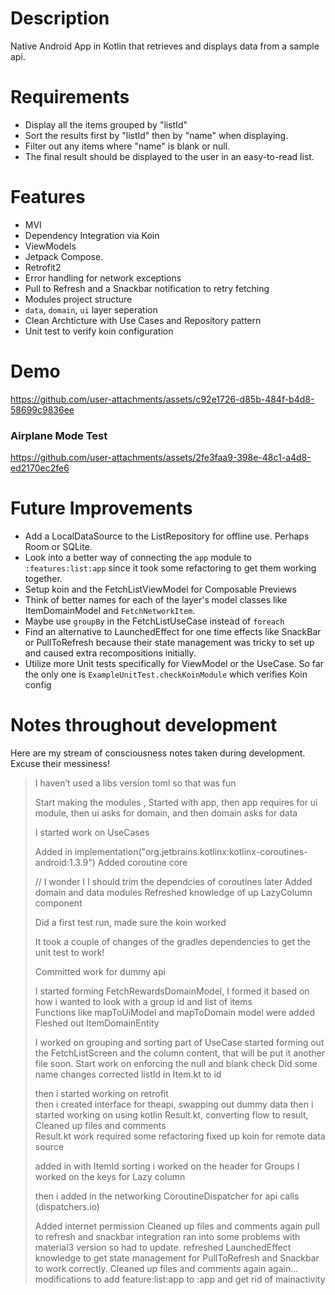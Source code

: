 # Description
Native Android App in Kotlin that retrieves and displays data from a sample api.
# Requirements
-   Display all the items grouped by "listId"
-   Sort the results first by "listId" then by "name" when displaying.
-   Filter out any items where "name" is blank or null.
- The final result should be displayed to the user in an easy-to-read list.

# Features
- MVI
- Dependency Integration via Koin
- ViewModels
- Jetpack Compose.
- Retrofit2
- Error handling for network exceptions
- Pull to Refresh and a Snackbar notification to retry fetching
- Modules project structure
- `data`, `domain`, `ui` layer seperation
- Clean Archticture with Use Cases and Repository pattern
- Unit test to verify koin configuration

# Demo

https://github.com/user-attachments/assets/c92e1726-d85b-484f-b4d8-58699c9836ee


### Airplane Mode Test

https://github.com/user-attachments/assets/2fe3faa9-398e-48c1-a4d8-ed2170ec2fe6


#  Future Improvements
- Add a LocalDataSource to the ListRepository for offline use.
  Perhaps Room or SQLite.
- Look into a better way of connecting the `app` module to `:features:list:app` since it took some refactoring to get them working together.
- Setup koin and the FetchListViewModel for Composable Previews
- Think of better names for each of the layer's model classes like ItemDomainModel and `FetchNetworkItem`.
-  Maybe use `groupBy` in the FetchListUseCase instead of `foreach`
- Find an alternative to LaunchedEffect for one time effects like SnackBar or PullToRefresh because their state management was tricky to set up and caused extra recompositions initially.
- Utilize more Unit tests specifically for ViewModel or the UseCase. So far the only one is `ExampleUnitTest.checkKoinModule` which verifies Koin config


# Notes throughout development
Here are my stream of consciousness notes taken during development. Excuse their messiness!

> I haven’t used a libs version toml so that was fun
>
> Start making the modules , Started with app, then app requires for ui module, then
> ui asks for domain, and then domain asks for data
>
>  I started work on UseCases
>
> Added in
> implementation("org.jetbrains.kotlinx:kotlinx-coroutines-android:1.3.9")
> Added coroutine core
>
> // I wonder I I should trim the dependcies of coroutines later
>  Added domain and data modules
> Refreshed knowledge of up LazyColumn component
>
> Did a first test run, made sure the koin worked
>
> It took a couple of changes of the gradles dependencies to get the
> unit test to work!
>
> Committed work for dummy api
>
> I started forming FetchRewardsDomainModel, I formed it based on how i
> wanted to look with a group id and list of items  
> Functions like mapToUiModel and mapToDomain model were added  
> Fleshed out ItemDomainEntity
>
> I worked on grouping and sorting  part of UseCase
> started forming out the FetchListScreen and the column content, that will be put it another
> file soon.
> Start work on enforcing the null and blank check
>  Did some name changes   corrected listId in Item.kt to id
>
> then i started working on retrofit   
> then i created interface for theapi, swapping out dummy data
> then i started working on using kotlin Result.kt, converting flow to result,
> Cleaned up files and comments  
> Result.kt work required some refactoring
> fixed up koin for remote data source
>
> added in with ItemId sorting
> i worked on the header for Groups
> I worked on the keys for Lazy column
>
> then i added in the networking CoroutineDispatcher for api calls (dispatchers.io)
>
> Added internet permission
> Cleaned up files and comments again
> pull to refresh and snackbar integration
> ran into some problems with material3 version so had to update.
> refreshed LaunchedEffect knowledge to get state management for PullToRefresh and Snackbar to
> work correctly.
> Cleaned up files and comments again again...
> modifications to add feature:list:app to :app and get rid of mainactivity
